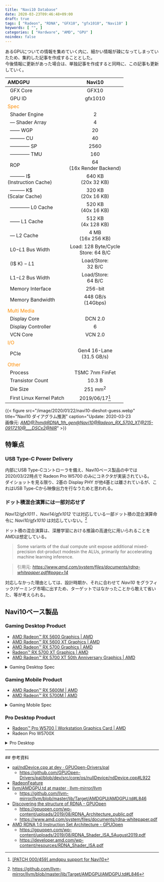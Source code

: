 ```yaml
---
title: "Navi10 Database"
date: 2020-03-23T09:46:48+09:00
draft: true
tags: [ "Radeon", "RDNA", "GFX10", "gfx1010", "Navi10" ]
keywords: [ "", ]
categories: [ "Hardware", "AMD", "GPU" ]
noindex: false
---
```


あるGPUについての情報を集めていく内に、細かい情報が疎になってしまっていたため、集約した記事を作成することとした。  
今後情報に更新があった場合は、単独記事を作成すると同時に、この記事も更新していく。  

| AMDGPU | Navi10 |
| :--- | :---: |
| &ensp;GFX Core | GFX10 |
| &ensp;GPU ID | gfx1010 |
| <span style="color:#FF8C00">Spec</span>|
| &ensp;Shader Engine | 2 |
| &ensp;&mdash; Shader Array | 4 |
| &ensp;&mdash;&mdash; WGP | 20 |
| &ensp;&mdash;&mdash;&mdash; CU | 40 |
| &ensp;&mdash;&mdash;&mdash;&mdash; SP | 2560 |
| &ensp;&mdash;&mdash;&mdash;&mdash; TMU | 160 |
| &ensp;ROP | 64<br>(16x Render Backend)|
| &ensp;&mdash;&mdash;&mdash; I$<br>(Instruction Cache) | 640 KB<br>(20x 32 KB)
| &ensp;&mdash;&mdash;&mdash; K$<br>(Scalar Cache) | 320 KB<br>(20x 16 KB)
| &ensp;&mdash;&mdash;&mdash;&mdash; L0 Cache | 520 KB<br>(40x 16 KB)
| &ensp;&mdash;&mdash; L1 Cache | 512 KB<br>(4x 128 KB)
| &ensp;&mdash; L2 Cache | 4 MB<br>(16x 256 KB) |
| &ensp;L0$-L1$ Bus Width | Load: 128 Byte/Cycle<br>Store: 64 B/C |
| &ensp;(I$ K$)-L1$ | Load/Store:<br>32 B/C |
| &ensp;L1$-L2$ Bus Width | Load/Store:<br>64 B/C |
| &ensp;Memory Interface | 256-bit |
| &ensp;Memory Bandwidth | 448 GB/s<br>(14Gbps) |
| <span style="color:#FF8C00">Multi Media</span> |
| &ensp;Display Core | DCN 2.0 |
| &ensp;Display Controller | 6 |
| &ensp;VCN Core | VCN 2.0 |
| <span style="color:#FF8C00">I/O</span> |
| &ensp;PCIe | Gen4 16-Lane<br>(31.5 GB/s) |
| <span style="color:#FF8C00">Other</span> |
| &ensp;Process | TSMC 7nm FinFet |
| &ensp;Transistor Count | 10.3 B |
| &ensp;Die Size | 251 mm<sup>2</sup> |
| &ensp;First Linux Kernel Patch | 2019/06/17[^1] |

[^1]: [[PATCH 000/459] amdgpu support for Navi10](https://lists.freedesktop.org/archives/amd-gfx/2019-June/035170.html)

{{< figure src="/image/2020/01/22/navi10-dieshot-guess.webp" title="Navi10 ダイアグラム推測" caption="Update: 2020-03-23<br>画像元: <cite>[AMD@7nm@RDNA\_1th\_gen@Navi10@Radeon\_RX\_5700\_XT@215-0917210@\_\_\_DSCx2@NIR](https://www.flickr.com/photos/130561288@N04/49411586768/)</cite>" >}}

## 特筆点
### USB Type-C Power Delivery
内部にUSB Type-Cコントローラを備え、Navi10ベース製品の中では2020/03/22時点で Radeon Pro W5700 のみにコネクタが実装されている。  
ダイショットを見る限り、2基の Display PHY が他4基とは離されているが、これはUSB Type-Cから映像出力を行なうためと思われる。  

### ドット積混合演算には一部対応せず
*Navi12/gfx1011* 、*Navi14/gfx1012* では対応している一部ドット積の混合演算命令に *Navi10/gfx1010* は対応していない。[^2]  

[^2]: <https://github.com/llvm-mirror/llvm/blob/master/lib/Target/AMDGPU/AMDGPU.td#L846>  

ドット積の混合演算は、深層学習における推論の高速化に用いられることをAMDは想定している。  

 > Some variants of the dual compute unit expose additional mixed-precision dot-product modesin the ALUs, primarily for accelerating machine learning inference.

 > 引用元: <cite><https://www.amd.com/system/files/documents/rdna-whitepaper.pdf#page=14></cite>

対応しなかった理由としては、設計時期か、それに合わせて *Navi10* をグラフィック/ゲーミング市場に出すため、ターゲットではなかったことから敢えて省いた、等が考えられる。  


## Navi10ベース製品 

### Gaming Desktop Product

 * [AMD Radeon™ RX 5600 Graphics | AMD](https://www.amd.com/en/products/graphics/amd-radeon-rx-5600#product-specs)
 * [AMD Radeon™ RX 5600 XT Graphics | AMD](https://www.amd.com/en/products/graphics/amd-radeon-rx-5600-xt#product-specs)
 * [AMD Radeon™ RX 5700 Graphics | AMD](https://www.amd.com/en/products/graphics/amd-radeon-rx-5700#product-specs)
 * [Radeon™ RX 5700 XT Graphics | AMD](https://www.amd.com/en/products/graphics/amd-radeon-rx-5700-xt#product-specs)
 * [AMD Radeon™ RX 5700 XT 50th Anniversary Graphics | AMD](https://www.amd.com/en/products/graphics/amd-radeon-rx-5700-xt-50th-anniversary#product-specs)

<details><summary>Gaming Desktop Spec</summary>
<table>
<thead>
<tr>
<th align="left">Gaming Desktop</th>
<th align="center">RX 5600</th>
<th align="center">RX 5600 XT</th>
<th align="center">RX 5700</th>
<th align="center">RX 5700 XT</th>
<th align="center">RX 5700 XT 50th</th>
</tr>
</thead>

<tbody>
<tr>
<td align="left">WGP</td>
<td align="center">16</td>
<td align="center" colspan="3">18</td>
<td align="center">20</td>
</tr>

<tr>
<td align="left">&mdash; CU</td>
<td align="center">32</td>
<td align="center" colspan="3">36</td>
<td align="center">40</td>
</tr>

<tr>
<td align="left">&mdash;&mdash; SP</td>
<td align="center">2048</td>
<td align="center" colspan="3">2304</td>
<td align="center">2560</td>
</tr>

<tr>
<td align="left"></td>
<td align="center"></td>
<td align="center"></td>
<td align="center"></td>
<td align="center"></td>
<td align="center"></td>
</tr>

<tr>
<td align="left">Game Clock</td>
<td align="center" colspan="2">1375 MHz</td>
<td align="center">1625 MHz</td>
<td align="center">1755 MHz</td>
<td align="center">1830 MHz</td>
</tr>

<tr>
<td align="left">Boost Clock</td>
<td align="center" colspan="2">1560 MHz</td>
<td align="center">1720 MHz</td>
<td align="center">1905 MHz</td>
<td align="center">1980 MHz</td>
</tr>

<tr>
<td align="left">Memory Size</td>
<td align="center" colspan="2">6 GB</td>
<td align="center" colspan="4">8 GB</td>
</tr>

<tr>
<td align="left">Memory Interface</td>
<td align="center" colspan="2">192-bit</td>
<td align="center" colspan="4">256-bit</td>
</tr>

<tr>
<td align="left">Memory Bandwidth (GB/s)</td>
<td align="center">288</td>
<td align="center">288(12Gbps)<br>336(14Gbps)</td>
<td align="center" colspan="3">448</td>
</tr>

<tr>
<td align="left"></td>
<td align="center"></td>
<td align="center"></td>
<td align="center"></td>
<td align="center"></td>
<td align="center"></td>
</tr>

<tr>
<td align="left">Peak FP32 (TFLOPS)</td>
<td align="center">6.39</td>
<td align="center">7.19</td>
<td align="center">7.95</td>
<td align="center">9.75</td>
<td align="center">10.14</td>
</tr>

<tr>
<td align="left">Typical Board Power</td>
<td align="center" colspan="2">150 W</td>
<td align="center">180 W</td>
<td align="center">225 W</td>
<td align="center">235 W</td>
</tr>

<tr>
<td align="left">Launch Date</td>
<td align="center" colspan="2">2020/01/06</td>
<td align="center" colspan="3">2019/07/07</td>
</tr>

<tr>
<td align="left">SKU</td>
<td align="center">Navi10 XE</td>
<td align="center">Navi10 XLE</td>
<td align="center">Navi10 XL</td>
<td align="center">Navi10 XT</td>
<td align="center">Navi10 XTX</td>
</tr>
</tbody>
</table>
</details>

### Gaming Mobile Product

 * [AMD Radeon™ RX 5600M | AMD](https://www.amd.com/en/product/9031)
 * [AMD Radeon™ RX 5700M | AMD](https://www.amd.com/en/product/9016)

<details><summary>Gaming Mobile Spec</summary>
<table>
<thead>
<tr>
<th align="left">Gaming Mobile</th>
<th align="center">RX 5600M</th>
<th align="center">RX 5700M</th>
</tr>
</thead>

<tbody>
<tr>
<td align="left">WGP</td>
<td align="center" colspan="2">18</td>
</tr>

<tr>
<td align="left">&mdash;&mdash; CU</td>
<td align="center" colspan="2">36</td>
</tr>

<tr>
<td align="left">&mdash;&mdash; SP</td>
<td align="center" colspan="2">2304</td>
</tr>

<tr>
<td align="left"></td>
<td align="center"></td>
<td align="center"></td>
</tr>

<tr>
<td align="left">Game Clock</td>
<td align="center">1190 MHz</td>
<td align="center">1620 MHz</td>
</tr>

<tr>
<td align="left">Boost Clock</td>
<td align="center">1265 MHz</td>
<td align="center">1720</td>
</tr>

<tr>
<td align="left">Memory Size</td>
<td align="center">6 GB</td>
<td align="center">8 GB</td>
</tr>

<tr>
<td align="left">Memory Interface</td>
<td align="center">192-bit</td>
<td align="center">256-bit</td>
</tr>

<tr>
<td align="left">Memory Bandwidth (GB/s)</td>
<td align="center">288</td>
<td align="center">384</td>
</tr>

<tr>
<td align="left"></td>
<td align="center"></td>
<td align="center"></td>
</tr>

<tr>
<td align="left">Peak FP32 (TFLOPS)</td>
<td align="center">5.83</td>
<td align="center">7.93</td>
</tr>

<tr>
<td align="left">TBP</td>
<td align="center" colspan="2">?</td>
</tr>

<tr>
<td align="left">Launch Date</td>
<td align="center" colspan="2">2020/01/06</td>
</tr>

<tr>
<td align="left">SKU</td>
<td align="center">Navi10 XME?</td>
<td align="center">?</td>
</tr>
</tbody>
</table>
</details>

### Pro Desktop Product

 * [Radeon™ Pro W5700 | Workstation Graphics Card | AMD](https://www.amd.com/en/products/professional-graphics/radeon-pro-w5700#product-specs)
 * Radeon Pro W5700X

<details><summary>Pro Desktop</summary>
<table>
<thead>
<tr>
<th align="left">Pro Desktop</th>
<th align="center">Radeon Pro W5700</th>
<th align="center">Radeon Pro W5700X</th>
</tr>
</thead>

<tbody>
<tr>
<td align="left">WGP</td>
<td align="center">18</td>
<td align="center">20</td>
</tr>

<tr>
<td align="left">&mdash; CU</td>
<td align="center">36</td>
<td align="center">40</td>
</tr>

<tr>
<td align="left">&mdash;&mdash; SP</td>
<td align="center">2304</td>
<td align="center">2560</td>
</tr>

<tr>
<td align="left"></td>
<td align="center"></td>
<td align="center"></td>
</tr>

<tr>
<td align="left">Boost Clock</td>
<td align="center">1929 MHz</td>
<td align="center">1855 MHz</td>
</tr>

<tr>
<td align="left">Memory Size</td>
<td align="center">8 GB</td>
<td align="center">16 GB</td>
</tr>

<tr>
<td align="left">Memory Interface</td>
<td align="center" colspan="2">256-bit</td>
</tr>

<tr>
<td align="left">Memory Bandwidth (GB/s)</td>
<td align="center" colspan="2">448</td>
</tr>

<tr>
<td align="left"></td>
<td align="center"></td>
<td align="center"></td>
</tr>

<tr>
<td align="left">Peak FP32 (TFLOPS)</td>
<td align="center">8.89</td>
<td align="center">9.5</td>
</tr>

<tr>
<td align="left">TBP</td>
<td align="center">190 W<br>205 W(+USB-C)</td>
<td align="center">?</td>
</tr>

<tr>
<td align="left">Launch Date</td>
<td align="center">2019/11/19</td>
<td align="center"></td>
</tr>

<tr>
<td align="left">SKU</td>
<td align="center">Navi10 Pro XL?</td>
<td align="center">?</td>
</tr>
</tbody>
</table>
</details>

<hr>
## 参考資料

 * [pal/ndDevice.cpp at dev · GPUOpen-Drivers/pal](https://github.com/GPUOpen-Drivers/pal/blob/dev/src/core/os/nullDevice/ndDevice.cpp)
	 * <https://github.com/GPUOpen-Drivers/pal/blob/dev/src/core/os/nullDevice/ndDevice.cpp#L922>
 * [RadeonFeature](https://www.x.org/wiki/RadeonFeature/)
 * [llvm/AMDGPU.td at master · llvm-mirror/llvm](https://github.com/llvm-mirror/llvm/blob/master/lib/Target/AMDGPU/AMDGPU.td)
 	* <https://github.com/llvm-mirror/llvm/blob/master/lib/Target/AMDGPU/AMDGPU.td#L846>
 * [Discovering the structure of RDNA - GPUOpen](https://gpuopen.com/discovering-rdna/)
 	* <https://gpuopen.com/wp-content/uploads/2019/08/RDNA_Architecture_public.pdf>
 	* <https://www.amd.com/system/files/documents/rdna-whitepaper.pdf>
 * [AMD RDNA 1.0 Instruction Set Architecture - GPUOpen](https://gpuopen.com/compute-product/amd-rdna-1-0-instruction-set-architecture/)
 	* <https://gpuopen.com/wp-content/uploads/2019/08/RDNA_Shader_ISA_5August2019.pdf>
	* <https://developer.amd.com/wp-content/resources/RDNA_Shader_ISA.pdf>
